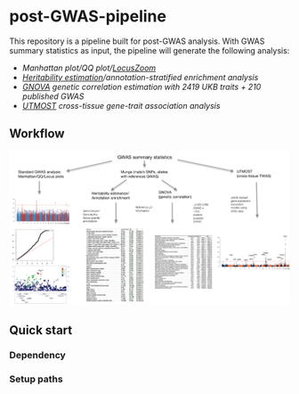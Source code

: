 # post-GWAS-pipeline
This repository is a pipeline built for post-GWAS analysis. With GWAS summary statistics as input, the pipeline will generate the following analysis:
* *Manhattan plot/QQ plot/[LocusZoom](http://locuszoom.org/)*
* *[Heritability estimation](https://github.com/bulik/ldsc)/annotation-stratified enrichment analysis*
* *[GNOVA](https://github.com/xtonyjiang/GNOVA) genetic correlation estimation with 2419 UKB traits + 210 published GWAS*
* *[UTMOST](https://github.com/Joker-Jerome/UTMOST) cross-tissue gene-trait association analysis*

## Workflow
<img src="./pipeline.png" width="900">

## Quick start

### Dependency

### Setup paths

